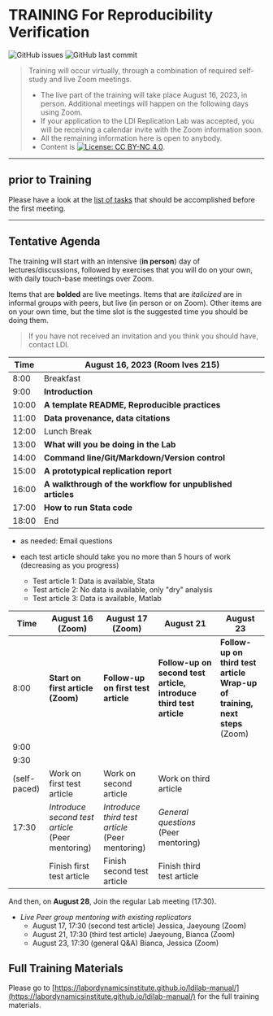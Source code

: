 TRAINING For Reproducibility Verification
=========================================


![GitHub issues](https://img.shields.io/github/issues-raw/labordynamicsinstitute/replicability-training.svg?style=flat) ![GitHub last commit](https://img.shields.io/github/last-commit/labordynamicsinstitute/replicability-training.svg?style=flat)

> Training will occur virtually, through a combination of required self-study and live Zoom meetings. 
> - The live part of the training will take place August 16, 2023, in person. Additional meetings will happen on the following days using Zoom.
> - If your application to the LDI Replication Lab was accepted,  you will be receiving a calendar invite with the Zoom information soon. 
> - All the remaining information here is open to anybody. 
> - Content is [![License: CC BY-NC 4.0](https://licensebuttons.net/l/by-nc/4.0/80x15.png)](https://creativecommons.org/licenses/by-nc/4.0/).

---

prior to Training
------

Please have a look at the [list of tasks](https://labordynamicsinstitute.github.io/ldilab-manual/02-02-pre-training-tasks.html) that should be accomplished before the first meeting. 

---

Tentative Agenda
----------------

The training will start with an intensive (**in person**) day of lectures/discussions, followed by exercises that you will do on your own, with daily touch-base meetings over Zoom.

Items that are **bolded** are live meetings. Items that are *italicized* are in informal groups with peers, but live (in person or on Zoom). Other items are on your own time, but the time slot is the suggested time you should be doing them. 

> If you have not received an invitation and you think you should have, contact LDI.

| Time  |  August 16, 2023     (Room Ives 215)                           |
|-------|-----------------------------------------------------------|
|  8:00 | Breakfast  |
|  9:00 |  **Introduction**      |
| 10:00 |  **A template README, Reproducible practices**                     |
| 11:00 | **Data provenance, data citations**  |
| 12:00 |  Lunch Break                                               |
| 13:00 |  **What will you be doing in the Lab**                    |
| 14:00 |  **Command line/Git/Markdown/Version control**                    |
| 15:00 |  **A prototypical replication report**                        |
| 16:00 | **A walkthrough of the workflow for unpublished articles**|
| 17:00 | **How to run Stata code** |
| 18:00 | End                           |



- as needed: Email questions

- each test article should take you no more than 5 hours of work (decreasing as you progress)
  - Test article 1: Data is available, Stata
  - Test article 2: No data is available, only "dry" analysis
  - Test article 3: Data is available, Matlab


| Time     | August 16 (Zoom)                 |  August 17 (Zoom)                    | August 21                          | August 23 |
|----------|-----------------------------------|---------------------------------------|----------------------------------------|----------------------------------------|
| 8:00     | **Start on first article (Zoom)** | **Follow-up on first test article**   |  **Follow-up on second test article, introduce  third test article**  | **Follow-up on third test article**<br>**Wrap-up of training, next steps** (Zoom) | 
| 9:00     |                                   |  ||
| 9:30     |                                   |      |
| (self-paced)| Work on first test article     | Work on second article                | Work on third article
| 17:30    | *Introduce second test article* <br>(Peer mentoring) | *Introduce third test article*<br/> (Peer mentoring) |  *General questions*<br/> (Peer mentoring)  |  |
|          | Finish first test article           |  Finish second test article         |  Finish third test article    ||                                   

And then, on **August 28**, Join the regular Lab meeting (17:30).

- *Live Peer group mentoring with existing replicators*
  - August 17, 17:30 (second test article)  Jessica, Jaeyoung (Zoom)
  - August 21, 17:30 (third test article) Jaeyoung, Bianca (Zoom)
  - August 23, 17:30 (general Q&A) Bianca, Jessica (Zoom)

Full Training Materials
----------------------

Please go to [https://labordynamicsinstitute.github.io/ldilab-manual/](https://labordynamicsinstitute.github.io/ldilab-manual/) for the full training materials.

